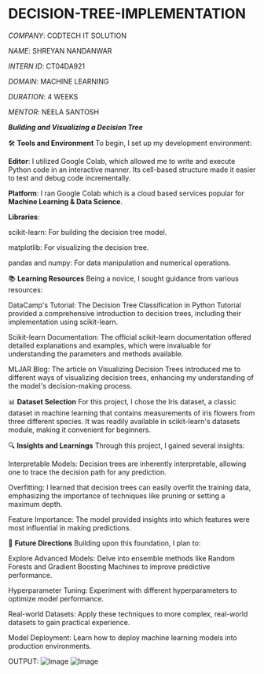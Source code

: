# DECISION-TREE-IMPLEMENTATION

*COMPANY*: CODTECH IT SOLUTION

*NAME*: SHREYAN NANDANWAR

*INTERN ID*: CT04DA921

*DOMAIN*: MACHINE LEARNING

*DURATION*: 4 WEEKS

*MENTOR*: NEELA SANTOSH

***Building and Visualizing a Decision Tree***

🛠️ **Tools and Environment**
To begin, I set up my development environment:

<b>Editor</b>: I utilized Google Colab, which allowed me to write and execute Python code in an interactive manner. Its cell-based structure made it easier to test and debug code incrementally.

<b>Platform</b>: I ran Google Colab which is a cloud based services popular for <b>Machine Learning & Data Science</b>.

<b>Libraries</b>:

scikit-learn: For building the decision tree model.

matplotlib: For visualizing the decision tree.

pandas and numpy: For data manipulation and numerical operations.

📚 **Learning Resources**
Being a novice, I sought guidance from various resources:

DataCamp's Tutorial: The Decision Tree Classification in Python Tutorial provided a comprehensive introduction to decision trees, including their implementation using scikit-learn.

Scikit-learn Documentation: The official scikit-learn documentation offered detailed explanations and examples, which were invaluable for understanding the parameters and methods available.

MLJAR Blog: The article on Visualizing Decision Trees introduced me to different ways of visualizing decision trees, enhancing my understanding of the model's decision-making process.

📊 **Dataset Selection**
For this project, I chose the Iris dataset, a classic dataset in machine learning that contains measurements of iris flowers from three different species. It was readily available in scikit-learn's datasets module, making it convenient for beginners.

🔍 **Insights and Learnings**
Through this project, I gained several insights:

Interpretable Models: Decision trees are inherently interpretable, allowing one to trace the decision path for any prediction.

Overfitting: I learned that decision trees can easily overfit the training data, emphasizing the importance of techniques like pruning or setting a maximum depth.

Feature Importance: The model provided insights into which features were most influential in making predictions.

🚀 **Future Directions**
Building upon this foundation, I plan to:

Explore Advanced Models: Delve into ensemble methods like Random Forests and Gradient Boosting Machines to improve predictive performance.

Hyperparameter Tuning: Experiment with different hyperparameters to optimize model performance.

Real-world Datasets: Apply these techniques to more complex, real-world datasets to gain practical experience.

Model Deployment: Learn how to deploy machine learning models into production environments.




OUTPUT:
![Image](https://github.com/user-attachments/assets/f179530b-61d8-45cc-acbd-2da933683a93)
![Image](https://github.com/user-attachments/assets/34623c97-2e8a-4c12-8913-8378da2ffbb5)
